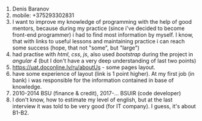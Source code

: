 1. Denis Baranov
1. mobile: +375293302831
1. I want to improve my knowledge of programming with the help of good mentors, because during my practice (since i've decided to become front-end programmer) i had to find most information by myself. I know, that with links to useful lessons and maintaining practice i can reach some success (hope, that not "some", but "large")
1. had practise with *html*, *css*, *js*, also used *bootstrap* during the project in *angular 4* (but I don't have a very deep understanding of last two points)
1. https://uat.doconline.lv/ru/aboutUs - some pages layout.
1. have some experience of layout (link is 1 point higher). At my first job (in bank) i was responsible for the information contained in base of knowledge.
1. 2010-2014 BSU (finance & credit), 2017-... BSUIR (code developer)
1. I don't know, how to estimate my level of english, but at the last interview it was told to be very good (for IT company). I guess, it's about B1-B2.